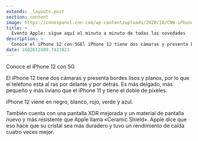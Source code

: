 ```yaml
--- 
extends: _layouts.post 
section: content 
image: https://cnnespanol.cnn.com/wp-content/uploads/2020/10/CNN-iPhone-12-e1602610379500.jpg?quality=100&strip=info 
title: > 
  Evento Apple: sigue aquí el minuto a minuto de todas las novedades 
description: > 
  Conoce el iPhone 12 con 5GEl iPhone 12 tiene dos cámaras y presenta bordes lisos y planos, por lo que el teléfono está al ras por delante y por detrás.Es más delgado, más pequeño y más liviano que el iPhone 11 y tiene el doble de píxeles.iPhone 12 viene en negro, blanco, rojo, verde y azul.También cuenta con una pantalla XDR mejorada y un material de pantalla nuevo y más resistente que Apple llama «Ceramic Shield».Apple dice que eso hace que su cristal sea más duradero y tuvo un rendimiento de caída cuatro veces mejor. 
date: 1602612409.7423923 
--- 
```

Conoce el iPhone 12 con 5G

El iPhone 12 tiene dos cámaras y presenta bordes lisos y planos, por lo que el teléfono está al ras por delante y por detrás. Es más delgado, más pequeño y más liviano que el iPhone 11 y tiene el doble de píxeles.

iPhone 12 viene en negro, blanco, rojo, verde y azul.

También cuenta con una pantalla XDR mejorada y un material de pantalla nuevo y más resistente que Apple llama «Ceramic Shield». Apple dice que eso hace que su cristal sea más duradero y tuvo un rendimiento de caída cuatro veces mejor.